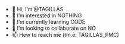 - 👋 Hi, I’m @TAGILLAS
- 👀 I’m interested in NOTHING 
- 🌱 I’m currently learning CODE
- 💞️ I’m looking to collaborate on NO
- 📫 How to reach me (tm.e: TAGILLAS_PMC)

<!---
TAGILLAS/TAGILLAS is a ✨ special ✨ repository because its `README.md` (this file) appears on your GitHub profile.
You can click the Preview link to take a look at your changes.
--->
